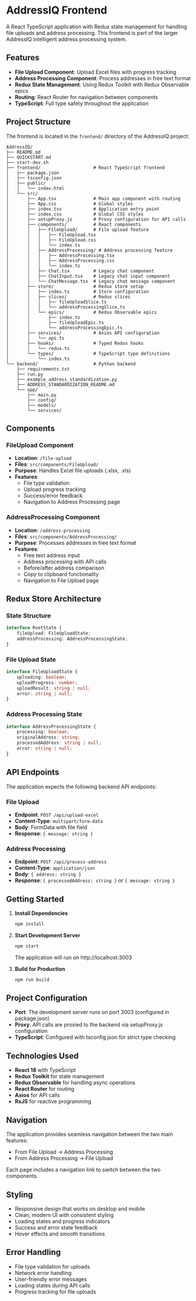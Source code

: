 # AddressIQ Frontend

A React TypeScript application with Redux state management for handling file uploads and address processing. This frontend is part of the larger AddressIQ intelligent address processing system.

## Features

- **File Upload Component**: Upload Excel files with progress tracking
- **Address Processing Component**: Process addresses in free text format
- **Redux State Management**: Using Redux Toolkit with Redux Observable epics
- **Routing**: React Router for navigation between components
- **TypeScript**: Full type safety throughout the application

## Project Structure

The frontend is located in the `frontend/` directory of the AddressIQ project:

```
AddressIQ/
├── README.md
├── QUICKSTART.md
├── start-dev.sh
├── frontend/                    # React TypeScript frontend
│   ├── package.json
│   ├── tsconfig.json
│   ├── public/
│   │   └── index.html
│   └── src/
│       ├── App.tsx              # Main app component with routing
│       ├── App.css              # Global styles
│       ├── index.tsx            # Application entry point
│       ├── index.css            # Global CSS styles
│       ├── setupProxy.js        # Proxy configuration for API calls
│       ├── components/          # React components
│       │   ├── FileUpload/      # File upload feature
│       │   │   ├── FileUpload.tsx
│       │   │   ├── FileUpload.css
│       │   │   └── index.ts
│       │   ├── AddressProcessing/ # Address processing feature
│       │   │   ├── AddressProcessing.tsx
│       │   │   ├── AddressProcessing.css
│       │   │   └── index.ts
│       │   ├── Chat.tsx         # Legacy chat component
│       │   ├── ChatInput.tsx    # Legacy chat input component
│       │   └── ChatMessage.tsx  # Legacy chat message component
│       ├── store/               # Redux store setup
│       │   ├── index.ts         # Store configuration
│       │   ├── slices/          # Redux slices
│       │   │   ├── fileUploadSlice.ts
│       │   │   └── addressProcessingSlice.ts
│       │   └── epics/           # Redux Observable epics
│       │       ├── index.ts
│       │       ├── fileUploadEpic.ts
│       │       └── addressProcessingEpic.ts
│       ├── services/            # Axios API configuration
│       │   └── api.ts
│       ├── hooks/               # Typed Redux hooks
│       │   └── redux.ts
│       └── types/               # TypeScript type definitions
│           └── index.ts
└── backend/                     # Python backend
    ├── requirements.txt
    ├── run.py
    ├── example_address_standardization.py
    ├── ADDRESS_STANDARDIZATION_README.md
    └── app/
        ├── main.py
        ├── config/
        ├── models/
        └── services/
```

## Components

### FileUpload Component
- **Location**: `/file-upload`
- **Files**: `src/components/FileUpload/`
- **Purpose**: Handles Excel file uploads (.xlsx, .xls)
- **Features**:
  - File type validation
  - Upload progress tracking
  - Success/error feedback
  - Navigation to Address Processing page

### AddressProcessing Component
- **Location**: `/address-processing`
- **Files**: `src/components/AddressProcessing/`
- **Purpose**: Processes addresses in free text format
- **Features**:
  - Free text address input
  - Address processing with API calls
  - Before/after address comparison
  - Copy to clipboard functionality
  - Navigation to File Upload page

## Redux Store Architecture

### State Structure
```typescript
interface RootState {
    fileUpload: FileUploadState;
    addressProcessing: AddressProcessingState;
}
```

### File Upload State
```typescript
interface FileUploadState {
    uploading: boolean;
    uploadProgress: number;
    uploadResult: string | null;
    error: string | null;
}
```

### Address Processing State
```typescript
interface AddressProcessingState {
    processing: boolean;
    originalAddress: string;
    processedAddress: string | null;
    error: string | null;
}
```

## API Endpoints

The application expects the following backend API endpoints:

### File Upload
- **Endpoint**: `POST /api/upload-excel`
- **Content-Type**: `multipart/form-data`
- **Body**: FormData with file field
- **Response**: `{ message: string }`

### Address Processing
- **Endpoint**: `POST /api/process-address`
- **Content-Type**: `application/json`
- **Body**: `{ address: string }`
- **Response**: `{ processedAddress: string }` or `{ message: string }`

## Getting Started

1. **Install Dependencies**
   ```bash
   npm install
   ```

2. **Start Development Server**
   ```bash
   npm start
   ```
   The application will run on http://localhost:3003

3. **Build for Production**
   ```bash
   npm run build
   ```

## Project Configuration

- **Port**: The development server runs on port 3003 (configured in package.json)
- **Proxy**: API calls are proxied to the backend via setupProxy.js configuration
- **TypeScript**: Configured with tsconfig.json for strict type checking

## Technologies Used

- **React 18** with TypeScript
- **Redux Toolkit** for state management
- **Redux Observable** for handling async operations
- **React Router** for routing
- **Axios** for API calls
- **RxJS** for reactive programming

## Navigation

The application provides seamless navigation between the two main features:
- From File Upload → Address Processing
- From Address Processing → File Upload

Each page includes a navigation link to switch between the two components.

## Styling

- Responsive design that works on desktop and mobile
- Clean, modern UI with consistent styling
- Loading states and progress indicators
- Success and error state feedback
- Hover effects and smooth transitions

## Error Handling

- File type validation for uploads
- Network error handling
- User-friendly error messages
- Loading states during API calls
- Progress tracking for file uploads
